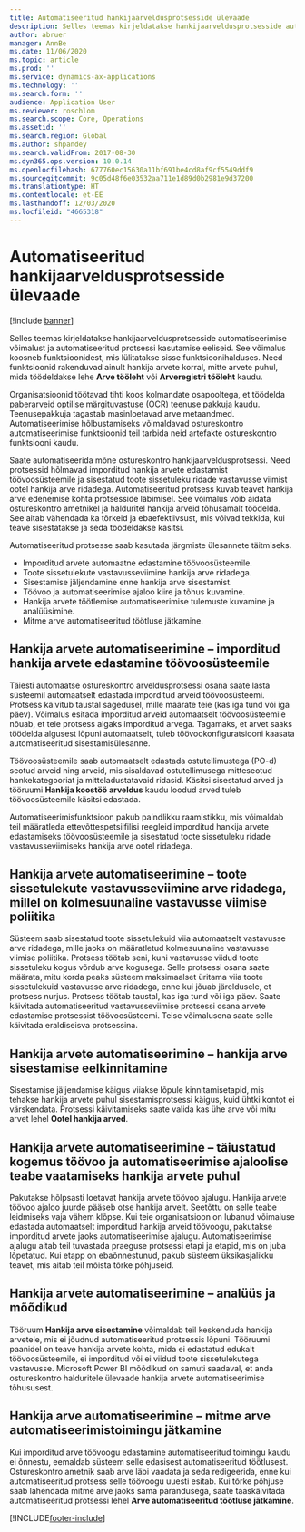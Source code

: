 ```yaml
---
title: Automatiseeritud hankijaarveldusprotsesside ülevaade
description: Selles teemas kirjeldatakse hankijaarveldusprotsesside automatiseerimise võimalust ja automatiseeritud protsessi kasutamise eeliseid.
author: abruer
manager: AnnBe
ms.date: 11/06/2020
ms.topic: article
ms.prod: ''
ms.service: dynamics-ax-applications
ms.technology: ''
ms.search.form: ''
audience: Application User
ms.reviewer: roschlom
ms.search.scope: Core, Operations
ms.assetid: ''
ms.search.region: Global
ms.author: shpandey
ms.search.validFrom: 2017-08-30
ms.dyn365.ops.version: 10.0.14
ms.openlocfilehash: 677760ec15630a11bf691be4cd8af9cf5549ddf9
ms.sourcegitcommit: 9c05d48f6e03532aa711e1d89d0b2981e9d37200
ms.translationtype: HT
ms.contentlocale: et-EE
ms.lasthandoff: 12/03/2020
ms.locfileid: "4665318"
---
```

# <a name="automated-vendor-invoicing-processes-overview"></a>Automatiseeritud hankijaarveldusprotsesside ülevaade

[!include [banner](../includes/banner.md)]

Selles teemas kirjeldatakse hankijaarveldusprotsesside automatiseerimise võimalust ja automatiseeritud protsessi kasutamise eeliseid. See võimalus koosneb funktsioonidest, mis lülitatakse sisse funktsioonihalduses. Need funktsioonid rakenduvad ainult hankija arvete korral, mitte arvete puhul, mida töödeldakse lehe **Arve tööleht** või **Arveregistri tööleht** kaudu.

Organisatsioonid töötavad tihti koos kolmandate osapooltega, et töödelda paberarveid optilise märgituvastuse (OCR) teenuse pakkuja kaudu. Teenusepakkuja tagastab masinloetavad arve metaandmed. Automatiseerimise hõlbustamiseks võimaldavad ostureskontro automatiseerimise funktsioonid teil tarbida neid artefakte ostureskontro funktsiooni kaudu.

Saate automatiseerida mõne ostureskontro hankijaarveldusprotsessi. Need protsessid hõlmavad imporditud hankija arvete edastamist töövoosüsteemile ja sisestatud toote sissetuleku ridade vastavusse viimist ootel hankija arve ridadega. Automatiseeritud protsess kuvab teavet hankija arve edenemise kohta protsesside läbimisel. See võimalus võib aidata ostureskontro ametnikel ja halduritel hankija arveid tõhusamalt töödelda. See aitab vähendada ka tõrkeid ja ebaefektiivsust, mis võivad tekkida, kui teave sisestatakse ja seda töödeldakse käsitsi.

Automatiseeritud protsesse saab kasutada järgmiste ülesannete täitmiseks.

- Imporditud arvete automaatne edastamine töövoosüsteemile.
- Toote sissetulekute vastavusseviimine hankija arve ridadega.
- Sisestamise jäljendamine enne hankija arve sisestamist.
- Töövoo ja automatiseerimise ajaloo kiire ja tõhus kuvamine.
- Hankija arvete töötlemise automatiseerimise tulemuste kuvamine ja analüüsimine.
- Mitme arve automatiseeritud töötluse jätkamine.

## <a name="vendor-invoice-automation--submit-imported-vendor-invoices-to-the-workflow-system"></a>Hankija arvete automatiseerimine – imporditud hankija arvete edastamine töövoosüsteemile

Täiesti automaatse ostureskontro arveldusprotsessi osana saate lasta süsteemil automaatselt edastada imporditud arveid töövoosüsteemi. Protsess käivitub taustal sagedusel, mille määrate teie (kas iga tund või iga päev). Võimalus esitada imporditud arveid automaatselt töövoosüsteemile nõuab, et teie protsess algaks imporditud arvega. Tagamaks, et arvet saaks töödelda algusest lõpuni automaatselt, tuleb töövookonfiguratsiooni kaasata automatiseeritud sisestamisülesanne.

Töövoosüsteemile saab automaatselt edastada ostutellimustega (PO-d) seotud arveid ning arveid, mis sisaldavad ostutellimusega mitteseotud hankekategooriat ja mitteladustatavaid ridasid. Käsitsi sisestatud arved ja tööruumi **Hankija koostöö arveldus** kaudu loodud arved tuleb töövoosüsteemile käsitsi edastada.

Automatiseerimisfunktsioon pakub paindlikku raamistikku, mis võimaldab teil määratleda ettevõttespetsiifilisi reegleid imporditud hankija arvete edastamiseks töövoosüsteemile ja sisestatud toote sissetuleku ridade vastavusseviimiseks hankija arve ootel ridadega.

## <a name="vendor-invoice-automation--match-product-receipts-to-invoice-lines-that-have-a-three-way-matching-policy"></a>Hankija arvete automatiseerimine – toote sissetulekute vastavusseviimine arve ridadega, millel on kolmesuunaline vastavusse viimise poliitika

Süsteem saab sisestatud toote sissetulekuid viia automaatselt vastavusse arve ridadega, mille jaoks on määratletud kolmesuunaline vastavusse viimise poliitika. Protsess töötab seni, kuni vastavusse viidud toote sissetuleku kogus võrdub arve kogusega. Selle protsessi osana saate määrata, mitu korda peaks süsteem maksimaalset üritama viia toote sissetulekuid vastavusse arve ridadega, enne kui jõuab järeldusele, et protsess nurjus. Protsess töötab taustal, kas iga tund või iga päev. Saate käivitada automatiseeritud vastavusseviimise protsessi osana arvete edastamise protsessist töövoosüsteemi. Teise võimalusena saate selle käivitada eraldiseisva protsessina.

## <a name="vendor-invoice-automation--pre-validate-vendor-invoice-posting"></a>Hankija arvete automatiseerimine – hankija arve sisestamise eelkinnitamine

Sisestamise jäljendamise käigus viiakse lõpule kinnitamisetapid, mis tehakse hankija arvete puhul sisestamisprotsessi käigus, kuid ühtki kontot ei värskendata. Protsessi käivitamiseks saate valida kas ühe arve või mitu arvet lehel **Ootel hankija arved**.

## <a name="vendor-invoice-automation--enhanced-experience-for-viewing-workflow-and-automation-historical-information-for-vendor-invoices"></a>Hankija arvete automatiseerimine – täiustatud kogemus töövoo ja automatiseerimise ajaloolise teabe vaatamiseks hankija arvete puhul

Pakutakse hõlpsasti loetavat hankija arvete töövoo ajalugu. Hankija arvete töövoo ajaloo juurde pääseb otse hankija arvelt. Seetõttu on selle teabe leidmiseks vaja vähem klõpse. Kui teie organisatsioon on lubanud võimaluse edastada automaatselt imporditud hankija arveid töövoogu, pakutakse imporditud arvete jaoks automatiseerimise ajalugu. Automatiseerimise ajalugu aitab teil tuvastada praeguse protsessi etapi ja etapid, mis on juba lõpetatud. Kui etapp on ebaõnnestunud, pakub süsteem üksikasjalikku teavet, mis aitab teil mõista tõrke põhjuseid.

## <a name="vendor-invoice-automation--analytics-and-metrics"></a>Hankija arvete automatiseerimine – analüüs ja mõõdikud

Tööruum **Hankija arve sisestamine** võimaldab teil keskenduda hankija arvetele, mis ei jõudnud automatiseeritud protsessis lõpuni. Tööruumi paanidel on teave hankija arvete kohta, mida ei edastatud edukalt töövoosüsteemile, ei imporditud või ei viidud toote sissetulekutega vastavusse. Microsoft Power BI mõõdikud on samuti saadaval, et anda ostureskontro halduritele ülevaade hankija arvete automatiseerimise tõhususest.

## <a name="vendor-invoice-automation---resume-automation-processing-for-multiple-invoices"></a>Hankija arve automatiseerimine – mitme arve automatiseerimistoimingu jätkamine
Kui imporditud arve töövoogu edastamine automatiseeritud toimingu kaudu ei õnnestu, eemaldab süsteem selle edasisest automatiseeritud töötlusest. Ostureskontro ametnik saab arve läbi vaadata ja seda redigeerida, enne kui automatiseeritud protsess selle töövoogu uuesti esitab. Kui tõrke põhjuse saab lahendada mitme arve jaoks sama parandusega, saate taaskäivitada automatiseeritud protsessi lehel **Arve automatiseeritud töötluse jätkamine**. 


[!INCLUDE[footer-include](../../includes/footer-banner.md)]